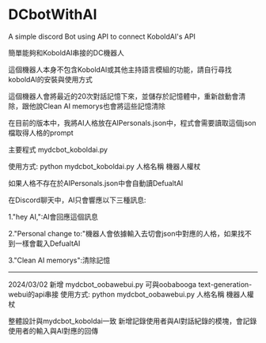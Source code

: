 # DCbotWithAI

A simple discord Bot using API to connect KoboldAI's API

簡單能夠和KoboldAI串接的DC機器人

這個機器人本身不包含KoboldAI或其他主持語言模組的功能，請自行尋找koboldAI的安裝與使用方式

這個機器人會將最近的20次對話記憶下來，並儲存於記憶體中，重新啟動會清除，跟他說Clean AI memorys也會將這些記憶清除

在目前的版本中，我將AI人格放在AIPersonals.json中，程式會需要讀取這個json檔取得人格的prompt

主要程式
mydcbot_koboldai.py

使用方式:
python mydcbot_koboldai.py 人格名稱 機器人權杖

如果人格不存在於AIPersonals.json中會自動讀DefualtAI

在Discord聊天中，AI只會響應以下三種訊息:

1."hey AI,":AI會回應這個訊息

2."Personal change to:"機器人會依據輸入去切會json中對應的人格，如果找不到一樣會載入DefualtAI

3."Clean AI memorys":清除記憶

------
2024/03/02 新增
mydcbot_oobawebui.py
可與oobabooga text-generation-webui的api串接
使用方式:
python mydcbot_oobawebui.py 人格名稱 機器人權杖

整體設計與mydcbot_koboldai一致
新增記錄使用者與AI對話紀錄的模塊，會記錄使用者的輸入與AI對應的回傳

